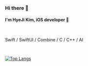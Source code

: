 </br>
<h3><b>Hi there 👋</b></h3>
<h4>
I'm HyeJi Kim, iOS developer 🌱
</h4>
</br>

Swift / SwiftUI / Combine / C / C++ / AI 

<!-- 
<img alt="Swift" src="https://img.shields.io/badge/Swift-F05138?style=flat&logo=Swift&logoColor=white"/>
<img alt="SwiftUI" src ="https://img.shields.io/badge/SwiftUI-FFFFFF?&style=flat&logo=Swift&logoColor=0055af">
<img alt="Combine" src ="https://img.shields.io/badge/Combine-0055af?&style=flat&logo=Apple&logoColor=white">
<img alt="firebase" src ="https://img.shields.io/badge/Firebase-FFCA28?&style=flat&logo=firebase&logoColor=white">
<img alt="c" src ="https://img.shields.io/badge/C-A8B9CC?&style=flat&logo=c&logoColor=white">
<img alt="cplusplus" src ="https://img.shields.io/badge/C++-00599C?&style=flat&logo=cplusplus&logoColor=white">
-->
</br>

<!-- <h3><b>Tech Stack 🛠</b></h3>
<p>
<img alt="Swift" src="https://img.shields.io/badge/Swift-F05138?style=flat&logo=Swift&logoColor=white"/>
<img alt="SwiftUI" src ="https://img.shields.io/badge/SwiftUI-000000?&style=flat&logo=Swift&logoColor=0055af">
<img alt="Combine" src ="https://img.shields.io/badge/Combine-0055af?&style=flat&logo=Apple&logoColor=white"> -->
<!-- <img src="https://img.shields.io/badge/CocoaPods-EE3322?style=flat&logo=CocoaPods&logoColor=white"> -->
<!-- <img alt="Xcode" src="https://img.shields.io/badge/Xcode-147EFB?style=flat&logo=Xcode&logoColor=white"/></a> -->
<!-- <img src="https://img.shields.io/badge/Python-3766AB?style=flat&logo=Python&logoColor=white"/></a> -->
<!-- <img src="https://img.shields.io/badge/Django-092E20?style=flat&logo=Django&logoColor=white"/></a> -->
<!-- <img src="https://img.shields.io/badge/Linux-FCC624?style=flat&logo=Linux&logoColor=white"/></a> -->
<!-- <img src="https://img.shields.io/badge/Docker-2496ED?style=flat&logo=Docker&logoColor=white"/></a> -->
<!-- <img src="https://img.shields.io/badge/Azure-0078D4?style=flat&logo=Microsoft Azure&logoColor=white"/></a> -->
<!-- <img src="https://img.shields.io/badge/AWS-232F3E?style=flat&logo=Amazon&logoColor=white"/></a> -->
<!-- <img src="https://img.shields.io/badge/Swagger-85EA2D?style=flat&logo=Swagger&logoColor=white"></a> -->
<!-- <img src="https://img.shields.io/badge/Anaconda-44A833?style=flat&logo=Anaconda&logoColor=white"></a> -->
<!-- <img src="https://img.shields.io/badge/Kubernetes-326CE5?style=flat&logo=Kubernetes&logoColor=white"/></a> -->
<!-- 깃 꾸미기 로고 사이트 https://simpleicons.org/?q=git -->
<!-- </br>
</br> -->

<!-- <h3><b>Cowork Tools 🛠</b></h3>
<p>
<img src="https://img.shields.io/badge/Git-F05032?style=flat&logo=Git&logoColor=white"></a> -->
<!-- <img src="https://img.shields.io/badge/github-181717?style=flat&logo=github&logoColor=white"></a> -->
<!-- <img src="https://img.shields.io/badge/Postman-FF6C37?style=flat&logo=Postman&logoColor=white"></a> -->
<!-- <img src="https://img.shields.io/badge/Notion-000000?style=flat&logo=Notion&logoColor=white"></a> -->
<!-- <img src="https://img.shields.io/badge/Figma-F24E1E?style=flat&logo=Figma&logoColor=white"></a> -->

<!-- </br>
</br> -->

<!-- <h3><b>Studying 💻</b></h3>
<img alt="SwiftUI" src ="https://img.shields.io/badge/SwiftUI-000000?&style=flat&logo=Swift&logoColor=0055af"> -->

<!-- <br> -->

[![Top Langs](https://github-readme-stats.vercel.app/api/top-langs/?username=hyeji-K&layout=compact)](https://github.com/anuraghazra/github-readme-stats)







<!--
**hyeji-K/hyeji-K** is a ✨ _special_ ✨ repository because its `README.md` (this file) appears on your GitHub profile.

Here are some ideas to get you started:

- 🔭 I’m currently working on ...
- 🌱 I’m currently learning ...
- 👯 I’m looking to collaborate on ...
- 🤔 I’m looking for help with ...
- 💬 Ask me about ...
- 📫 How to reach me: ...
- 😄 Pronouns: ...
- ⚡ Fun fact: ...
-->
